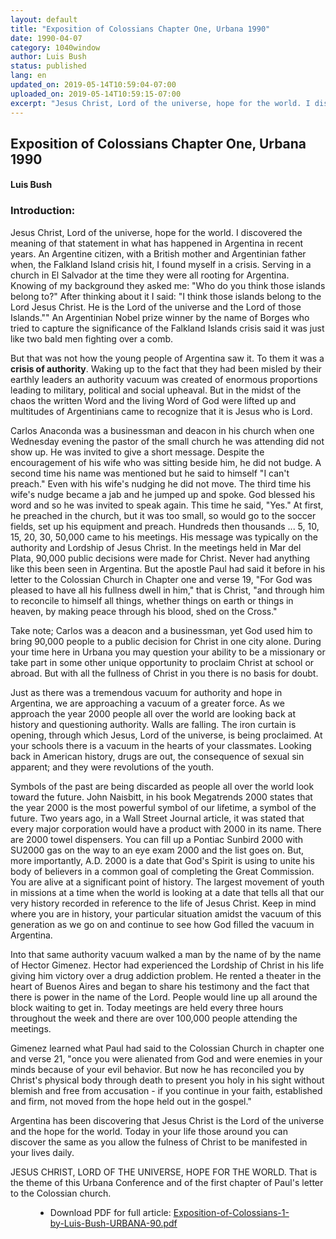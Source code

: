 ```yaml
---
layout: default
title: "Exposition of Colossians Chapter One, Urbana 1990"
date: 1990-04-07
category: 1040window
author: Luis Bush
status: published
lang: en
updated_on: 2019-05-14T10:59:04-07:00
uploaded_on: 2019-05-14T10:59:15-07:00
excerpt: "Jesus Christ, Lord of the universe, hope for the world. I discovered the meaning of that statement in what has happened in Argentina in recent years. An Argentine citizen, with a British mother and Argentinian father when, the Falkland Island crisis hit, I found myself in a crisis. Serving in a church in El Salvador at the time they were all rooting for Argentina. Knowing of my background they asked me: &quot;Who do you think those islands belong to?&quot; After thinking about it I said: &quot;I think those islands belong to the Lord Jesus Christ. He is the Lord of the universe and the Lord of those Islands.&quot; An Argentinian Nobel prize winner by the name of Borges who tried to capture the significance of the Falkland Islands crisis said it was just like two bald men fighting over a comb."
---
```

<article class="document-container" data-publication-date="{{page.date}}" data-uploaded-on="{{page.uploaded_on}}" data-updated-on="{{page.updated_on}}" data-category="{{page.category}}">
<h1>Exposition of Colossians Chapter One, Urbana 1990</h1>

<h4>Luis Bush</h4>

<h3>Introduction:</h3>
<p>Jesus Christ, Lord of the universe, hope for the world. I discovered the meaning of that statement in what has happened in Argentina in recent years. An Argentine citizen, with a British mother and Argentinian father when, the Falkland Island crisis hit, I found myself in a crisis. Serving in a church in El Salvador at the time they were all rooting for Argentina. Knowing of my background they asked me: "Who do you think those islands belong to?" After thinking about it I said: "I think those islands belong to the Lord Jesus Christ. He is the Lord of the universe and the Lord of those Islands."" An Argentinian Nobel prize winner by the name of Borges who tried to capture the significance of the Falkland Islands crisis said it was just like two bald men fighting over a comb.</p>

<p>But that was not how the young people of Argentina saw it. To them it was a <strong>crisis of authority</strong>. Waking up to the fact that they had been misled by their earthly leaders an authority vacuum was created of enormous proportions leading to military, political and social upheaval. But in the midst of the chaos the written Word and the living Word of God were lifted up and multitudes of Argentinians came to recognize that it is Jesus who is Lord.</p>

<p>Carlos Anaconda was a businessman and deacon in his church when one Wednesday evening the pastor of the small church he was attending did not show up. He was invited to give a short message. Despite the encouragement of his wife who was sitting beside him, he did not budge. A second time his name was mentioned but he said to himself "I can't preach." Even with his wife's nudging he did not move. The third time his wife's nudge became a jab and he jumped up and spoke. God blessed his word and so he was invited to speak again. This time he said, "Yes." At first, he preached in the church, but it was too small, so would go to the soccer fields, set up his equipment and preach. Hundreds then thousands ... 5, 10, 15, 20, 30, 50,000 came to his meetings. His message was typically on the authority and Lordship of Jesus Christ. In the meetings held in Mar del Plata, 90,000 public decisions were made for Christ. Never had anything like this been seen in Argentina. But the apostle Paul had said it before in his letter to the Colossian Church in Chapter one and verse 19, "For God was pleased to have all his fullness dwell in him," that is Christ, "and through him to reconcile to himself all things, whether things on earth or things in heaven, by making peace through his blood, shed on the Cross."</p>

<p>Take note; Carlos was a deacon and a businessman, yet God used him to bring 90,000 people to a public decision for Christ in one city alone. During your time here in Urbana you may question your ability to be a missionary or take part in some other unique opportunity to proclaim Christ at school or abroad. But with all the fullness of Christ in you there is no basis for doubt.</p>

<p>Just as there was a tremendous vacuum for authority and hope in Argentina, we are approaching a vacuum of a greater force. As we approach the year 2000 people all over the world are looking back at history and questioning authority. Walls are falling. The iron curtain is opening, through which Jesus, Lord of the universe, is being proclaimed. At your schools there is a vacuum in the hearts of your classmates. Looking back in American history, drugs are out, the consequence of sexual sin apparent; and they were revolutions of the youth.</p>

<p>Symbols of the past are being discarded as people all over the world look toward the future. John Naisbitt, in his book Megatrends 2000 states that the year 2000 is the most powerful symbol of our lifetime, a symbol of the future. Two years ago, in a Wall Street Journal article, it was stated that every major corporation would have a product with 2000 in its name. There are 2000 towel dispensers. You can fill up a Pontiac Sunbird 2000 with SU2000 gas on the way to an eye exam 2000 and the list goes on. But, more importantly, A.D. 2000 is a date that God's Spirit is using to unite his body of believers in a common goal of completing the Great Commission. You are alive at a significant point of history. The largest movement of youth in missions at a time when the world is looking at a date that tells all that our very history recorded in reference to the life of Jesus Christ. Keep in mind where you are in history, your particular situation amidst the vacuum of this generation as we go on and continue to see how God filled the vacuum in Argentina.</p>

<p>Into that same authority vacuum walked a man by the name of by the name of Hector Gimenez. Hector had experienced the Lordship of Christ in his life giving him victory over a drug addiction problem. He rented a theater in the heart of Buenos Aires and began to share his testimony and the fact that there is power in the name of the Lord. People would line up all around the block waiting to get in. Today meetings are held every three hours throughout the week and there are over 100,000 people attending the meetings.</p>

<p>Gimenez learned what Paul had said to the Colossian Church in chapter one and verse 21, "once you were alienated from God and were enemies in your minds because of your evil behavior. But now he has reconciled you by Christ's physical body through death to present you holy in his sight without blemish and free from accusation - if you continue in your faith, established and firm, not moved from the hope held out in the gospel."</p>

<p>Argentina has been discovering that Jesus Christ is the Lord of the universe and the hope for the world. Today in your life those around you can discover the same as you allow the fulness of Christ to be manifested in your lives daily.</p>

<p>JESUS CHRIST, LORD OF THE UNIVERSE, HOPE FOR THE WORLD. That is the theme of this Urbana Conference and of the first chapter of Paul's letter to the Colossian church.</p>


<figure class="resource-links">
  <ul>
  <li>Download PDF for full article: <a href="{{ site.url }}{{ site.baseurl }}/assets/pdf/1990-04-07/Exposition-of-Colossians-1-by-Luis-Bush-URBANA-90.pdf">Exposition-of-Colossians-1-by-Luis-Bush-URBANA-90.pdf</a></li>
  </ul>
</figure>
</article>
